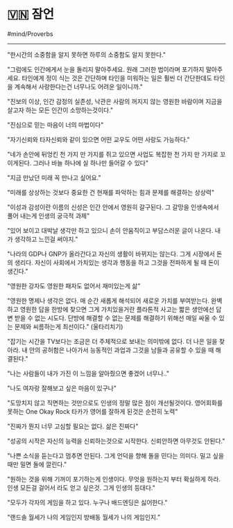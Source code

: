 # 🇻🇳 잠언

#mind/Proverbs

---

"한시간의 소중함을 알지 못하면 하루의 소중함도 알지 못한다."



"그럼에도 인간에게서 눈을 돌리지 말아주세요. 원래 그러한 법이라며 포기하지 말아주세요. 타인에게 정이 식는 것은 간단하며 타인을 미워하는 일은 훨씬 더 간단한데도 타인을 계속해서 사랑한다는건 너무나도 어려운 일이니까."



"진보의 이상, 인간 감정의 실존성, 낙관은 사람의 꺼지지 않는 영원한 바람이며 지금을 살고자 하는 모든 인간이 소망하는것이다."



"진심으로 믿는 마음이 너의 마법이다"



"자기신뢰와 타자신뢰와 같이 있으면 어떤 교우도 어떤 사랑도 가능하다."



"네가 손안에 뒤엉킨 천 가지 만 가지를 쥐고 있으면 사업도 복잡한 천 가지 만 가지로 꼬이게된다. 그러나 바늘 하나에 실 하나만 들어갈 수 있다​"



"지금 만났던 미래 꼭 만나고 싶어요."



"미래를 상상하는 것보다 중요한 건 현재를 파악하는 힘과 문제를 해결하는 상상력"



"이성과 감성이란 이름의 신성은 인간 안에서 영원히 갈구된다. 그 갈망을 인생속에서 풀어 내는게 인생의 궁극적 과제"



"있어 보이고 대박날 생각만 하고 있으니 손이 안움직이고 부담스러운 글이 나온다. 내가 생각하고 느낀걸 써야지."



"나라의 GDP나 GNP가 올라간다고 자신의 생활이 바뀌지는 않는다. 그게 시장에서 돈의 생리다. 자신이 사회에서 가치있는 생각과 행동을 하고 그것을 전파하게 될 때 돈이 생긴다."



"영원한 강자도 영원한 패자도 없어서 재미있는게 삶"



"영원한 명제나 생각은 없다. 매 순간 새롭게 해석되어 새로운 가치를 부여받는다. 완벽하고 영원한 답을 한방에 찾으면 그게 가치있을거란 플라톤적 사고는 짧은 생안에선 답변 받을 수 없는 시도다. 단방에 해결할 수 없는 문제를 해결하기 위해선 매일 싸울 수 있는 문제와 씨름하는게 최선이다." (울타리치기)



"잡기는 시간을 TV보다는 조금은 더 주체적으로 보내는 의미밖에 없다. 더 나은 일을 찾아라. 내 안의 공허함은 나아가서 능동적인 과업과 그것을 남들과 공유할 수 있을 때 해결된다."



"나는 사람들이 내가 가진 이 느낌을 알아줬으면 좋겠어 너무나.."



"나도 여자랑 잘해보고 싶은 마음이 있구나"



"도망치지 않고 직면하는 것만으로도 인생의 정말 많은 점이 개선될것이다. 영어회화를 못하는 One Okay Rock 타카가 영어를 잘하게 된것은 순전히 노력"



"진짜가 뭔지 너무 고심할 필요는 없다. 삶은 진짜다"



"성공의 시작은 자신의 능력을 신뢰하는것으로 시작한다. 신뢰안하면 아무것도 안된다."



"나쁜 소식을 듣는다고 멈추면 안된다. 그게 언덕을 향해 돌을 민다는 의미다. 밀고 싶을때만 밀면 돌에 깔린다."



"원하는 것을 위해 기꺼이 포기하는게 인생이다. 무엇을 원하는지 부터 확실하게 하라. 인생 모든걸 걸어서 라도 얻고 싶은것. 그게 인생의 등대다."



"모두가 각자의 게임을 하고 있다. 누구나 배드엔딩은 싫어한다."



"랜드솔 월세가 나의 게임인지 방배동 월세가 나의 게임인지.”